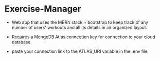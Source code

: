 # Exercise-Manager
- Web app that uses the MERN stack + bootstrap to keep track of any number of users' workouts and all its details in an organized layout.

- Requires a MongoDB Atlas connection key for connection to your cloud database.
- paste your connection link to the ATLAS_URI variable in the .env file


